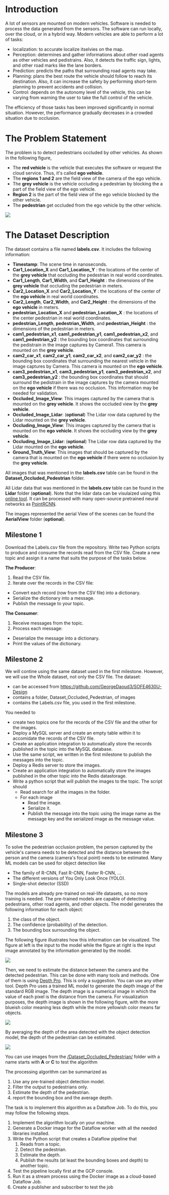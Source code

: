 # Introduction
A lot of sensors are mounted on modern vehicles. Software is needed to process the data generated from the sensors. The software can run locally, over the cloud, or in a hybrid way. Modern vehicles are able to perform a lot of tasks:
* localization: to accurate localize itselvies on the map.
* Perception: determines and gather informations about other road agents as other vehicles and pedistrains. Also, it detects the traffic sign, lights, and other road marks like the lane borders.
* Prediction: predicts the paths that surrounding road agents may take.
* Planning: plans the best route the vehicle should follow to reach its destination. Also, it can increase the safety by performing short-term planning to prevent accidents and collision.
* Control: depends on the autonomy level of the vehicle, this can be varying from warning the user to take the full control of the vehicle.

The efficiency of those tasks has been improved significantly in normal situation. However, the performance gradually decreases in a crowded situation due to occlusion.

# The Problem Statement
The problem is to detect pedestrians occluded by other vehicles. As shown in the following figure,
  * The **red vehicle** is the vehicle that executes the software or request the cloud service. Thus, it's called **ego vehicle**.
  * The **regions 1 and 2** are the field view of the camera of the ego vehicle.
  * The **grey vehicle** is the vehicle occluding a pedestrian by blocking the a part of the field view of the ego vehicle.
  * **Region 2** is the part of the field view of the ego vehicle blocked by the other vehicle.
  * The **pedestrian** get occluded from the ego vehicle by the other vehicle.

![](/images/problem.jpg)

# The Dataset Description

The dataset contains a file named **labels.csv**. It includes the following information:
* **Timestamp**: The scene time in nanoseconds.
* **Car1_Location_X** and	**Car1_Location_Y** : the locations of the center of the **grey vehicle** that occluding the pedestrian in real world coordinates.
* **Car1_Length**,	**Car1_Width**,	and **Car1_Height** : the dimensions of the **grey vehicle** that occluding the pedestrian in meters.
* **Car2_Location_X** and	**Car2_Location_Y** : the locations of the center of the **ego vehicle** in real world coordinates.
* **Car2_Length**,	**Car2_Width**,	and **Car2_Height** : the dimensions of the **ego vehicle** in meters.
* **pedestrian_Location_X** and	**pedestrian_Location_X** : the locations of the center pedestrian in real world coordinates.
* **pedestrian_Length**,	**pedestrian_Width**,	and **pedestrian_Height** : the dimensions of the pedestrian in meters.
* **cam1_pedestrian_x1**,	**cam1_pedestrian_y1**,	**cam1_pedestrian_x2**, and	**cam1_pedestrian_y2** : the bounding box coordinates that surrounding the pedistrain in the image captures by Camera1. This camera is mounted on the **grey vehicle**.
* **cam2_car_x1**,	**cam2_car_y1**,	**cam2_car_x2**, and	**cam2_car_y2** : the bounding box coordinates that surrounding the nearest vehicle in the image captures by Camera. This camera is mounted on the **ego vehicle**.
* **cam3_pedestrian_x1**,	**cam3_pedestrian_y1**,	**cam3_pedestrian_x2**, and	**cam3_pedestrian_y2** : the bounding box coordinates that should surround the pedistrain in the image captures by the camera mounted on the **ego vehicle** if there was no occlusion. This information may be needed for validation.
* **Occluded_Image_View**: This images captured by the camera that is mounted on the **grey vehicle**. It shows the occluded view by the **grey vehicle**.
* **Occluded_Image_Lidar**: (**optional**) The Lidar row data captured by the Lidar mounted on the **grey vehicle**.
* **Occluding_Image_View**: This images captured by the camera that is mounted on the **ego vehicle**. It shows the occluding view by the **grey vehicle**.
* **Occluding_Image_Lidar**: (**optional**) The Lidar row data captured by the Lidar mounted on the **ego vehicle**.
* **Ground_Truth_View**: This images that should be captured by the camera that is mounted on the **ego vehicle** if there were no occlusion by the **grey vehicle**.

All images that was mentioned in the **labels.csv** table can be found in the **Dataset_Occluded_Pedestrian** folder.

All Lidar data that was mentioned in the **labels.csv** table can be found in the **Lidar** folder (**optional**). Note that the lidar data can be visulaized using this [online tool](https://imagetostl.com/view-ply-online). It can be processed with many open-source pretrained neural networks as [PointRCNN](https://github.com/sshaoshuai/PointRCNN).

The images represented the aerial View of the scenes can be found the **AerialView** folder (**optional**).



## Milestone 1

Download the Labels.csv file from the repository. Write two Python scripts to produce and consume the records read from the CSV file. Create a new topic and assign it a name that suits the purpose of the tasks below.

**The Producer**:
1. Read the CSV file.
2. Iterate over the records in the CSV file:
  * Convert each record (row from the CSV file) into a dictionary.
  * Serialize the dictionary into a message.
  * Publish the message to your topic.

**The Consumer**:
1. Receive messages from the topic.
2. Process each message:
  * Deserialize the message into a dictionary.
  * Print the values of the dictionary.

## Milestone 2
We will contine using the same dataset used in the first milestone. However, we will use the Whole dataset, not only the CSV file. The dataset:

* can be accessed from https://github.com/GeorgeDaoud3/SOFE4630U-Design
* contains a folder, Dataset_Occluded_Pedestrian, of images
* contains the Labels.csv file, you used in the first milestone.

You needed to

* create two topics one for the records of the CSV file and the other for the images.
* Deploy a MySQL server and create an empty table within it to accomidate the records of the CSV file.
* Create an application integration to automatically store the records published in the topic into the MySQL database.
* Use the same script, we written in the first milestone to publish the messages into the topic.
* Deploy a Redis server to store the images.
* Create an application integration to automatically store the images published in the other topic into the Redis datastorage.
* Write a python script that will publish the images to the topic. The script should
  * Read search for all the images in the folder.
  * For each image
    * Read the image.
    * Serialize it.
    * Publish the message into the topic using the image name as the message key and the serialized image as the message value.

## Milestone 3
To solve the pedestrian occlusion problem, the person captured by the vehicle's camera needs to be detected and the distance between the person and the camera (camera's focal point) needs to be estimated. Many ML models can be used for object detection like

* The family of R-CNN, Fast R-CNN, Faster R-CNN, ...
* The different versions of You Only Look Once (YOLO).
* Single-shot detector (SSD)

The models are already pre-trained on real-life datasets, so no more training is needed. The pre-trained models are capable of detecting pedestrians, other road agents, and other objects. The model generates the following information for each object:

1. the class of the object.
2. The confidence (probability) of the detection.
3. The bounding box surrounding the object.
   
The following figure illustrates how this information can be visualized. The figure at left is the input to the model while the figure at right is the input image annotated by the information generated by the model.

![](/images/yolo.jpg)

Then, we need to estimate the distance between the camera and the detected pedestrian. This can be done with many tools and methods. One of them is using <a href='https://github.com/apple/ml-depth-pro'>Depth Pro</a>. This is only a suggestion. You can use any other tool. Depth Pro uses a trained ML model to generate the depth image of the standard RGB image. The depth image is a numerical image in which the value of each pixel is the distance from the camera. For visualization purposes, the depth image is shown in the following figure, with the more blueish color meaning less depth while the more yellowish color means far objects.

![](/images/depth.jpg)

By averaging the depth of the area detected with the object detection model, the depth of the pedestrian can be estimated.

![](/images/ped_depth.jpg)

You can use images from the [/Dataset_Occluded_Pedestrian/](Dataset_Occluded_Pedestrian) folder with a name starts with **A** or **C** to test the algorithm

The processing algorithm can be summarized as 
1. Use any pre-trained object detection model.
2. Filter the output to pedestrians only.
3. Estimate the depth of the pedestrian.
4. report the bounding box and the average depth.

The task is to implement this algorithm as a Dataflow Job. To do this, you may follow the following steps.
1. Implement the algorithm locally on your machine.
2. Generate a Docker image for the Dataflow worker with all the needed libraries installed.
3. Write the Python script that creates a Dataflow pipeline that
    1. Reads from a topic.
    2. Detect the pedestrian.
    3. Estimate the depth.
    4. Publish the results (at least the bounding boxes and depth) to another topic.
4. Test the pipeline locally first at the GCP console.
5. Run it as a stream process using the Docker image as a cloud-based Dataflow Job.
6. Create a publisher and subscriber to test the job
 
